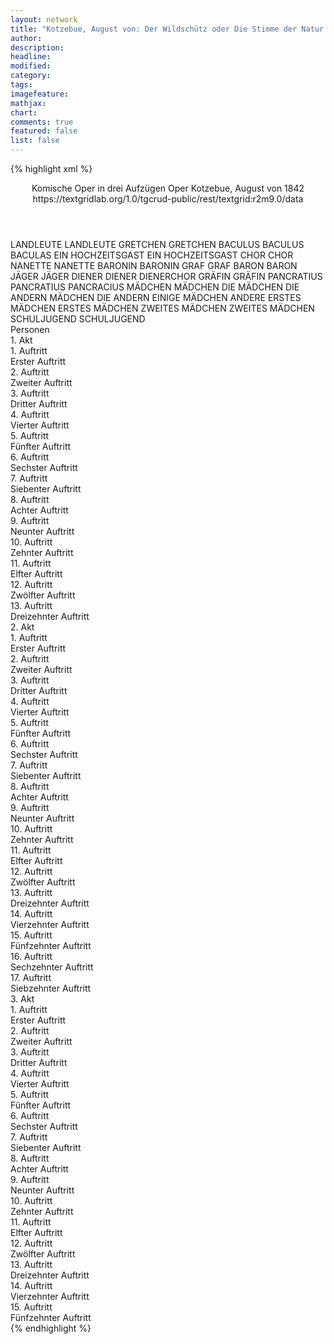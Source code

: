 ```yaml
---
layout: network
title: "Kotzebue, August von: Der Wildschütz oder Die Stimme der Natur (1842)"
author:
description:
headline:
modified:
category:
tags:
imagefeature:
mathjax:
chart:
comments: true
featured: false
list: false
---
```

{% highlight xml %}
<?xml-model href="https://raw.githubusercontent.com/DLiNa/project/master/rules/lina.rnc"?><?xml-model href="https://raw.githubusercontent.com/DLiNa/project/master/rules/lina.sch"?>
<play xmlns="http://lina.digital">
  <header>
    <title>Der Wildschütz oder Die Stimme der Natur</title>
    <subtitle>Komische Oper in drei Aufzügen</subtitle>
    <genretitle>Oper</genretitle>
    <author>Kotzebue, August von</author>
    <date type="print"/>
    <date type="premiere" when="1842">1842</date>
    <date type="written"/>
    <source>https://textgridlab.org/1.0/tgcrud-public/rest/textgrid:r2m9.0/data</source>
  </header>
  <personae>
    <character>
      <name>LANDLEUTE</name>
      <alias xml:id="landleute">
        <name>LANDLEUTE</name>
      </alias>
    </character>
    <character>
      <name>GRETCHEN</name>
      <alias xml:id="gretchen">
        <name>GRETCHEN</name>
      </alias>
    </character>
    <character>
      <name>BACULUS</name>
      <alias xml:id="baculus">
        <name>BACULUS</name>
      </alias>
      <alias xml:id="baculas">
        <name>BACULAS</name>
      </alias>
    </character>
    <character>
      <name>EIN HOCHZEITSGAST</name>
      <alias xml:id="ein_hochzeitsgast">
        <name>EIN HOCHZEITSGAST</name>
      </alias>
    </character>
    <character>
      <name>CHOR</name>
      <alias xml:id="chor">
        <name>CHOR</name>
      </alias>
    </character>
    <character>
      <name>NANETTE</name>
      <alias xml:id="nanette">
        <name>NANETTE</name>
      </alias>
    </character>
    <character>
      <name>BARONIN</name>
      <alias xml:id="baronin">
        <name>BARONIN</name>
      </alias>
    </character>
    <character>
      <name>GRAF</name>
      <alias xml:id="graf">
        <name>GRAF</name>
      </alias>
    </character>
    <character>
      <name>BARON</name>
      <alias xml:id="baron">
        <name>BARON</name>
      </alias>
    </character>
    <character>
      <name>JÄGER</name>
      <alias xml:id="jäger">
        <name>JÄGER</name>
      </alias>
    </character>
    <character>
      <name>DIENER</name>
      <alias xml:id="diener">
        <name>DIENER</name>
      </alias>
      <alias xml:id="dienerchor">
        <name>DIENERCHOR</name>
      </alias>
    </character>
    <character>
      <name>GRÄFIN</name>
      <alias xml:id="gräfin">
        <name>GRÄFIN</name>
      </alias>
    </character>
    <character>
      <name>PANCRATIUS</name>
      <alias xml:id="pancratius">
        <name>PANCRATIUS</name>
      </alias>
      <alias xml:id="pancracius">
        <name>PANCRACIUS</name>
      </alias>
    </character>
    <character>
      <name>MÄDCHEN</name>
      <alias xml:id="mädchen">
        <name>MÄDCHEN</name>
      </alias>
      <alias xml:id="die_mädchen">
        <name>DIE MÄDCHEN</name>
      </alias>
      <alias xml:id="die_andern_mädchen">
        <name>DIE ANDERN MÄDCHEN</name>
      </alias>
      <alias xml:id="die_andern">
        <name>DIE ANDERN</name>
      </alias>
      <alias xml:id="einige_mädchen">
        <name>EINIGE MÄDCHEN</name>
      </alias>
      <alias xml:id="andere">
        <name>ANDERE</name>
      </alias>
    </character>
    <character>
      <name>ERSTES MÄDCHEN</name>
      <alias xml:id="erstes_mädchen">
        <name>ERSTES MÄDCHEN</name>
      </alias>
    </character>
    <character>
      <name>ZWEITES MÄDCHEN</name>
      <alias xml:id="zweites_mädchen">
        <name>ZWEITES MÄDCHEN</name>
      </alias>
    </character>
    <character>
      <name>SCHULJUGEND</name>
      <alias xml:id="schuljugend">
        <name>SCHULJUGEND</name>
      </alias>
    </character>
  </personae>
  <text>
    <div>
      <head>Personen</head>
    </div>
    <div>
      <head>1. Akt</head>
      <div>
        <head>1. Auftritt</head>
        <div>
          <head>Erster Auftritt</head>
          <sp who="#landleute #gretchen #baculus #ein_hochzeitsgast #chor">
            <amount n="1" unit="speech_acts"/>
            <amount n="4" unit="words"/>
            <amount n="1" unit="lines"/>
            <amount n="22" unit="chars"/>
          </sp>
          <sp who="#landleute">
            <amount n="4" unit="speech_acts"/>
            <amount n="131" unit="words"/>
            <amount n="24" unit="lines"/>
            <amount n="679" unit="chars"/>
          </sp>
          <sp who="#gretchen">
            <amount n="10" unit="speech_acts"/>
            <amount n="161" unit="words"/>
            <amount n="30" unit="lines"/>
            <amount n="797" unit="chars"/>
          </sp>
          <sp who="#baculus">
            <amount n="14" unit="speech_acts"/>
            <amount n="279" unit="words"/>
            <amount n="53" unit="lines"/>
            <amount n="1446" unit="chars"/>
          </sp>
          <sp who="#ein_hochzeitsgast">
            <amount n="1" unit="speech_acts"/>
            <amount n="17" unit="words"/>
            <amount n="3" unit="lines"/>
            <amount n="89" unit="chars"/>
          </sp>
          <sp who="#chor">
            <amount n="2" unit="speech_acts"/>
            <amount n="35" unit="words"/>
            <amount n="4" unit="lines"/>
            <amount n="108" unit="chars"/>
          </sp>
          <sp who="#baculus #gretchen">
            <amount n="1" unit="speech_acts"/>
            <amount n="7" unit="words"/>
            <amount n="1" unit="lines"/>
            <amount n="34" unit="chars"/>
          </sp>
          <sp who="#gretchen #baculus">
            <amount n="1" unit="speech_acts"/>
            <amount n="7" unit="words"/>
            <amount n="1" unit="lines"/>
            <amount n="33" unit="chars"/>
          </sp>
        </div>
      </div>
      <div>
        <head>2. Auftritt</head>
        <div>
          <head>Zweiter Auftritt</head>
          <sp who="#baculus">
            <amount n="5" unit="speech_acts"/>
            <amount n="74" unit="words"/>
            <amount n="13" unit="lines"/>
            <amount n="390" unit="chars"/>
          </sp>
          <sp who="#gretchen #landleute">
            <amount n="1" unit="speech_acts"/>
            <amount n="6" unit="words"/>
            <amount n="1" unit="lines"/>
            <amount n="35" unit="chars"/>
          </sp>
          <sp who="#gretchen">
            <amount n="1" unit="speech_acts"/>
            <amount n="26" unit="words"/>
            <amount n="4" unit="lines"/>
            <amount n="129" unit="chars"/>
          </sp>
          <sp who="#landleute">
            <amount n="5" unit="speech_acts"/>
            <amount n="81" unit="words"/>
            <amount n="13" unit="lines"/>
            <amount n="389" unit="chars"/>
          </sp>
        </div>
      </div>
      <div>
        <head>3. Auftritt</head>
        <div>
          <head>Dritter Auftritt</head>
          <sp who="#baculus">
            <amount n="34" unit="speech_acts"/>
            <amount n="601" unit="words"/>
            <amount n="68" unit="lines"/>
            <amount n="3190" unit="chars"/>
          </sp>
          <sp who="#gretchen">
            <amount n="33" unit="speech_acts"/>
            <amount n="433" unit="words"/>
            <amount n="61" unit="lines"/>
            <amount n="2216" unit="chars"/>
          </sp>
        </div>
      </div>
      <div>
        <head>4. Auftritt</head>
        <div>
          <head>Vierter Auftritt</head>
        </div>
      </div>
      <div>
        <head>5. Auftritt</head>
        <div>
          <head>Fünfter Auftritt</head>
          <sp who="#nanette">
            <amount n="10" unit="speech_acts"/>
            <amount n="147" unit="words"/>
            <amount n="7" unit="lines"/>
            <amount n="823" unit="chars"/>
          </sp>
          <sp who="#baronin">
            <amount n="10" unit="speech_acts"/>
            <amount n="154" unit="words"/>
            <amount n="6" unit="lines"/>
            <amount n="879" unit="chars"/>
          </sp>
        </div>
      </div>
      <div>
        <head>6. Auftritt</head>
        <div>
          <head>Sechster Auftritt</head>
          <sp who="#gretchen">
            <amount n="25" unit="speech_acts"/>
            <amount n="250" unit="words"/>
            <amount n="26" unit="lines"/>
            <amount n="1280" unit="chars"/>
          </sp>
          <sp who="#baculus">
            <amount n="31" unit="speech_acts"/>
            <amount n="347" unit="words"/>
            <amount n="37" unit="lines"/>
            <amount n="1827" unit="chars"/>
          </sp>
          <sp who="#baronin">
            <amount n="21" unit="speech_acts"/>
            <amount n="327" unit="words"/>
            <amount n="57" unit="lines"/>
            <amount n="1814" unit="chars"/>
          </sp>
          <sp who="#nanette">
            <amount n="9" unit="speech_acts"/>
            <amount n="145" unit="words"/>
            <amount n="29" unit="lines"/>
            <amount n="787" unit="chars"/>
          </sp>
          <sp who="#baronin #gretchen">
            <amount n="1" unit="speech_acts"/>
            <amount n="2" unit="words"/>
            <amount n="1" unit="lines"/>
            <amount n="9" unit="chars"/>
          </sp>
          <sp who="#baculus #gretchen">
            <amount n="3" unit="speech_acts"/>
            <amount n="128" unit="words"/>
            <amount n="24" unit="lines"/>
            <amount n="702" unit="chars"/>
          </sp>
        </div>
      </div>
      <div>
        <head>7. Auftritt</head>
        <div>
          <head>Siebenter Auftritt</head>
          <sp who="#nanette">
            <amount n="14" unit="speech_acts"/>
            <amount n="161" unit="words"/>
            <amount n="12" unit="lines"/>
            <amount n="857" unit="chars"/>
          </sp>
          <sp who="#gretchen">
            <amount n="14" unit="speech_acts"/>
            <amount n="330" unit="words"/>
            <amount n="7" unit="lines"/>
            <amount n="1765" unit="chars"/>
          </sp>
        </div>
      </div>
      <div>
        <head>8. Auftritt</head>
        <div>
          <head>Achter Auftritt</head>
          <sp who="#baculus">
            <amount n="11" unit="speech_acts"/>
            <amount n="237" unit="words"/>
            <amount n="8" unit="lines"/>
            <amount n="1284" unit="chars"/>
          </sp>
          <sp who="#gretchen">
            <amount n="9" unit="speech_acts"/>
            <amount n="64" unit="words"/>
            <amount n="9" unit="lines"/>
            <amount n="332" unit="chars"/>
          </sp>
          <sp who="#nanette">
            <amount n="1" unit="speech_acts"/>
            <amount n="7" unit="words"/>
            <amount n="1" unit="lines"/>
            <amount n="39" unit="chars"/>
          </sp>
        </div>
      </div>
      <div>
        <head>9. Auftritt</head>
        <div>
          <head>Neunter Auftritt</head>
          <sp who="#graf">
            <amount n="17" unit="speech_acts"/>
            <amount n="329" unit="words"/>
            <amount n="11" unit="lines"/>
            <amount n="1892" unit="chars"/>
          </sp>
          <sp who="#baron">
            <amount n="14" unit="speech_acts"/>
            <amount n="196" unit="words"/>
            <amount n="12" unit="lines"/>
            <amount n="1049" unit="chars"/>
          </sp>
        </div>
      </div>
      <div>
        <head>10. Auftritt</head>
        <div>
          <head>Zehnter Auftritt</head>
          <sp who="#landleute">
            <amount n="4" unit="speech_acts"/>
            <amount n="50" unit="words"/>
            <amount n="9" unit="lines"/>
            <amount n="269" unit="chars"/>
          </sp>
          <sp who="#graf">
            <amount n="5" unit="speech_acts"/>
            <amount n="47" unit="words"/>
            <amount n="9" unit="lines"/>
            <amount n="272" unit="chars"/>
          </sp>
          <sp who="#baron">
            <amount n="2" unit="speech_acts"/>
            <amount n="24" unit="words"/>
            <amount n="5" unit="lines"/>
            <amount n="130" unit="chars"/>
          </sp>
        </div>
      </div>
      <div>
        <head>11. Auftritt</head>
        <div>
          <head>Elfter Auftritt</head>
          <sp who="#gretchen">
            <amount n="3" unit="speech_acts"/>
            <amount n="58" unit="words"/>
            <amount n="12" unit="lines"/>
            <amount n="300" unit="chars"/>
          </sp>
          <sp who="#baculus">
            <amount n="2" unit="speech_acts"/>
            <amount n="39" unit="words"/>
            <amount n="9" unit="lines"/>
            <amount n="199" unit="chars"/>
          </sp>
          <sp who="#landleute">
            <amount n="2" unit="speech_acts"/>
            <amount n="62" unit="words"/>
            <amount n="13" unit="lines"/>
            <amount n="332" unit="chars"/>
          </sp>
          <sp who="#graf">
            <amount n="3" unit="speech_acts"/>
            <amount n="48" unit="words"/>
            <amount n="11" unit="lines"/>
            <amount n="283" unit="chars"/>
          </sp>
          <sp who="#baron">
            <amount n="3" unit="speech_acts"/>
            <amount n="54" unit="words"/>
            <amount n="11" unit="lines"/>
            <amount n="298" unit="chars"/>
          </sp>
        </div>
      </div>
      <div>
        <head>12. Auftritt</head>
        <div>
          <head>Zwölfter Auftritt</head>
          <sp who="#baronin">
            <amount n="2" unit="speech_acts"/>
            <amount n="133" unit="words"/>
            <amount n="25" unit="lines"/>
            <amount n="690" unit="chars"/>
          </sp>
          <sp who="#landleute">
            <amount n="2" unit="speech_acts"/>
            <amount n="15" unit="words"/>
            <amount n="3" unit="lines"/>
            <amount n="70" unit="chars"/>
          </sp>
          <sp who="#baron">
            <amount n="4" unit="speech_acts"/>
            <amount n="36" unit="words"/>
            <amount n="9" unit="lines"/>
            <amount n="183" unit="chars"/>
          </sp>
          <sp who="#graf">
            <amount n="4" unit="speech_acts"/>
            <amount n="14" unit="words"/>
            <amount n="4" unit="lines"/>
            <amount n="72" unit="chars"/>
          </sp>
          <sp who="#gretchen">
            <amount n="1" unit="speech_acts"/>
            <amount n="5" unit="words"/>
            <amount n="1" unit="lines"/>
            <amount n="30" unit="chars"/>
          </sp>
          <sp who="#baculus">
            <amount n="1" unit="speech_acts"/>
            <amount n="6" unit="words"/>
            <amount n="1" unit="lines"/>
            <amount n="29" unit="chars"/>
          </sp>
        </div>
      </div>
      <div>
        <head>13. Auftritt</head>
        <div>
          <head>Dreizehnter Auftritt</head>
          <sp who="#jäger">
            <amount n="1" unit="speech_acts"/>
            <amount n="18" unit="words"/>
            <amount n="4" unit="lines"/>
            <amount n="95" unit="chars"/>
          </sp>
          <sp who="#graf">
            <amount n="10" unit="speech_acts"/>
            <amount n="200" unit="words"/>
            <amount n="35" unit="lines"/>
            <amount n="1103" unit="chars"/>
          </sp>
          <sp who="#baron">
            <amount n="3" unit="speech_acts"/>
            <amount n="62" unit="words"/>
            <amount n="10" unit="lines"/>
            <amount n="305" unit="chars"/>
          </sp>
          <sp who="#landleute #jäger">
            <amount n="3" unit="speech_acts"/>
            <amount n="91" unit="words"/>
            <amount n="14" unit="lines"/>
            <amount n="476" unit="chars"/>
          </sp>
          <sp who="#baronin">
            <amount n="4" unit="speech_acts"/>
            <amount n="51" unit="words"/>
            <amount n="9" unit="lines"/>
            <amount n="268" unit="chars"/>
          </sp>
          <sp who="#gretchen">
            <amount n="2" unit="speech_acts"/>
            <amount n="51" unit="words"/>
            <amount n="8" unit="lines"/>
            <amount n="249" unit="chars"/>
          </sp>
          <sp who="#baculus">
            <amount n="6" unit="speech_acts"/>
            <amount n="82" unit="words"/>
            <amount n="13" unit="lines"/>
            <amount n="399" unit="chars"/>
          </sp>
          <sp who="#landleute">
            <amount n="1" unit="speech_acts"/>
            <amount n="8" unit="words"/>
            <amount n="1" unit="lines"/>
            <amount n="33" unit="chars"/>
          </sp>
        </div>
      </div>
    </div>
    <div>
      <head>2. Akt</head>
      <div>
        <head>1. Auftritt</head>
        <div>
          <head>Erster Auftritt</head>
          <sp who="#pancratius #dienerchor">
            <amount n="1" unit="speech_acts"/>
            <amount n="22" unit="words"/>
            <amount n="4" unit="lines"/>
            <amount n="117" unit="chars"/>
          </sp>
          <sp who="#diener">
            <amount n="1" unit="speech_acts"/>
            <amount n="22" unit="words"/>
            <amount n="5" unit="lines"/>
            <amount n="131" unit="chars"/>
          </sp>
          <sp who="#baculus">
            <amount n="1" unit="speech_acts"/>
            <amount n="6" unit="words"/>
            <amount n="1" unit="lines"/>
            <amount n="29" unit="chars"/>
          </sp>
          <sp who="#pancratius #dienerchor #baculus #gräfin #chor #jäger">
            <amount n="1" unit="speech_acts"/>
            <amount n="4" unit="words"/>
            <amount n="1" unit="lines"/>
            <amount n="33" unit="chars"/>
          </sp>
          <sp who="#gräfin">
            <amount n="1" unit="speech_acts"/>
            <amount n="12" unit="words"/>
            <amount n="1" unit="lines"/>
            <amount n="51" unit="chars"/>
          </sp>
          <sp who="#pancratius">
            <amount n="1" unit="speech_acts"/>
            <amount n="25" unit="words"/>
            <amount n="4" unit="lines"/>
            <amount n="119" unit="chars"/>
          </sp>
          <sp who="#chor">
            <amount n="1" unit="speech_acts"/>
            <amount n="7" unit="words"/>
            <amount n="1" unit="lines"/>
            <amount n="40" unit="chars"/>
          </sp>
        </div>
      </div>
      <div>
        <head>2. Auftritt</head>
        <div>
          <head>Zweiter Auftritt</head>
          <sp who="#baculus">
            <amount n="15" unit="speech_acts"/>
            <amount n="236" unit="words"/>
            <amount n="9" unit="lines"/>
            <amount n="1264" unit="chars"/>
          </sp>
          <sp who="#pancratius">
            <amount n="14" unit="speech_acts"/>
            <amount n="308" unit="words"/>
            <amount n="10" unit="lines"/>
            <amount n="1548" unit="chars"/>
          </sp>
        </div>
      </div>
      <div>
        <head>3. Auftritt</head>
        <div>
          <head>Dritter Auftritt</head>
          <sp who="#gräfin">
            <amount n="13" unit="speech_acts"/>
            <amount n="263" unit="words"/>
            <amount n="9" unit="lines"/>
            <amount n="1475" unit="chars"/>
          </sp>
          <sp who="#baron">
            <amount n="17" unit="speech_acts"/>
            <amount n="439" unit="words"/>
            <amount n="42" unit="lines"/>
            <amount n="2354" unit="chars"/>
          </sp>
          <sp who="#baronin">
            <amount n="4" unit="speech_acts"/>
            <amount n="33" unit="words"/>
            <amount n="5" unit="lines"/>
            <amount n="149" unit="chars"/>
          </sp>
        </div>
      </div>
      <div>
        <head>4. Auftritt</head>
        <div>
          <head>Vierter Auftritt</head>
          <sp who="#gräfin">
            <amount n="1" unit="speech_acts"/>
            <amount n="126" unit="words"/>
            <amount n="674" unit="chars"/>
          </sp>
        </div>
      </div>
      <div>
        <head>5. Auftritt</head>
        <div>
          <head>Fünfter Auftritt</head>
          <sp who="#pancratius">
            <amount n="11" unit="speech_acts"/>
            <amount n="152" unit="words"/>
            <amount n="9" unit="lines"/>
            <amount n="851" unit="chars"/>
          </sp>
          <sp who="#gräfin">
            <amount n="10" unit="speech_acts"/>
            <amount n="110" unit="words"/>
            <amount n="9" unit="lines"/>
            <amount n="564" unit="chars"/>
          </sp>
        </div>
      </div>
      <div>
        <head>6. Auftritt</head>
        <div>
          <head>Sechster Auftritt</head>
          <sp who="#gräfin">
            <amount n="20" unit="speech_acts"/>
            <amount n="263" unit="words"/>
            <amount n="16" unit="lines"/>
            <amount n="1501" unit="chars"/>
          </sp>
          <sp who="#baculus">
            <amount n="21" unit="speech_acts"/>
            <amount n="278" unit="words"/>
            <amount n="19" unit="lines"/>
            <amount n="1564" unit="chars"/>
          </sp>
        </div>
      </div>
      <div>
        <head>7. Auftritt</head>
        <div>
          <head>Siebenter Auftritt</head>
          <sp who="#graf">
            <amount n="8" unit="speech_acts"/>
            <amount n="84" unit="words"/>
            <amount n="17" unit="lines"/>
            <amount n="443" unit="chars"/>
          </sp>
          <sp who="#baculus">
            <amount n="8" unit="speech_acts"/>
            <amount n="94" unit="words"/>
            <amount n="18" unit="lines"/>
            <amount n="504" unit="chars"/>
          </sp>
          <sp who="#gräfin">
            <amount n="6" unit="speech_acts"/>
            <amount n="47" unit="words"/>
            <amount n="11" unit="lines"/>
            <amount n="266" unit="chars"/>
          </sp>
        </div>
      </div>
      <div>
        <head>8. Auftritt</head>
        <div>
          <head>Achter Auftritt</head>
          <sp who="#baron">
            <amount n="3" unit="speech_acts"/>
            <amount n="70" unit="words"/>
            <amount n="13" unit="lines"/>
            <amount n="371" unit="chars"/>
          </sp>
          <sp who="#graf">
            <amount n="2" unit="speech_acts"/>
            <amount n="45" unit="words"/>
            <amount n="8" unit="lines"/>
            <amount n="242" unit="chars"/>
          </sp>
          <sp who="#gräfin">
            <amount n="1" unit="speech_acts"/>
            <amount n="29" unit="words"/>
            <amount n="5" unit="lines"/>
            <amount n="162" unit="chars"/>
          </sp>
          <sp who="#baculus">
            <amount n="1" unit="speech_acts"/>
            <amount n="34" unit="words"/>
            <amount n="5" unit="lines"/>
            <amount n="177" unit="chars"/>
          </sp>
        </div>
      </div>
      <div>
        <head>9. Auftritt</head>
        <div>
          <head>Neunter Auftritt</head>
          <sp who="#graf">
            <amount n="8" unit="speech_acts"/>
            <amount n="39" unit="words"/>
            <amount n="8" unit="lines"/>
            <amount n="168" unit="chars"/>
          </sp>
          <sp who="#baron">
            <amount n="4" unit="speech_acts"/>
            <amount n="12" unit="words"/>
            <amount n="4" unit="lines"/>
            <amount n="70" unit="chars"/>
          </sp>
          <sp who="#gräfin">
            <amount n="13" unit="speech_acts"/>
            <amount n="169" unit="words"/>
            <amount n="35" unit="lines"/>
            <amount n="875" unit="chars"/>
          </sp>
          <sp who="#baronin">
            <amount n="13" unit="speech_acts"/>
            <amount n="146" unit="words"/>
            <amount n="31" unit="lines"/>
            <amount n="726" unit="chars"/>
          </sp>
          <sp who="#baculus">
            <amount n="9" unit="speech_acts"/>
            <amount n="152" unit="words"/>
            <amount n="33" unit="lines"/>
            <amount n="795" unit="chars"/>
          </sp>
        </div>
      </div>
      <div>
        <head>10. Auftritt</head>
        <div>
          <head>Zehnter Auftritt</head>
          <sp who="#baculus">
            <amount n="2" unit="speech_acts"/>
            <amount n="24" unit="words"/>
            <amount n="2" unit="lines"/>
            <amount n="133" unit="chars"/>
          </sp>
          <sp who="#baronin">
            <amount n="4" unit="speech_acts"/>
            <amount n="24" unit="words"/>
            <amount n="4" unit="lines"/>
            <amount n="135" unit="chars"/>
          </sp>
          <sp who="#baron">
            <amount n="3" unit="speech_acts"/>
            <amount n="57" unit="words"/>
            <amount n="2" unit="lines"/>
            <amount n="297" unit="chars"/>
          </sp>
        </div>
      </div>
      <div>
        <head>11. Auftritt</head>
        <div>
          <head>Elfter Auftritt</head>
          <sp who="#pancratius">
            <amount n="6" unit="speech_acts"/>
            <amount n="33" unit="words"/>
            <amount n="6" unit="lines"/>
            <amount n="182" unit="chars"/>
          </sp>
          <sp who="#baron">
            <amount n="3" unit="speech_acts"/>
            <amount n="25" unit="words"/>
            <amount n="3" unit="lines"/>
            <amount n="132" unit="chars"/>
          </sp>
          <sp who="#baculus">
            <amount n="9" unit="speech_acts"/>
            <amount n="89" unit="words"/>
            <amount n="8" unit="lines"/>
            <amount n="481" unit="chars"/>
          </sp>
          <sp who="#pancracius">
            <amount n="1" unit="speech_acts"/>
            <amount n="20" unit="words"/>
            <amount n="107" unit="chars"/>
          </sp>
          <sp who="#baronin">
            <amount n="3" unit="speech_acts"/>
            <amount n="20" unit="words"/>
            <amount n="3" unit="lines"/>
            <amount n="106" unit="chars"/>
          </sp>
        </div>
      </div>
      <div>
        <head>12. Auftritt</head>
        <div>
          <head>Zwölfter Auftritt</head>
          <sp who="#baron">
            <amount n="21" unit="speech_acts"/>
            <amount n="340" unit="words"/>
            <amount n="41" unit="lines"/>
            <amount n="1874" unit="chars"/>
          </sp>
          <sp who="#baronin">
            <amount n="21" unit="speech_acts"/>
            <amount n="146" unit="words"/>
            <amount n="30" unit="lines"/>
            <amount n="713" unit="chars"/>
          </sp>
          <sp who="#baron #baronin">
            <amount n="2" unit="speech_acts"/>
            <amount n="67" unit="words"/>
            <amount n="10" unit="lines"/>
            <amount n="387" unit="chars"/>
          </sp>
        </div>
      </div>
      <div>
        <head>13. Auftritt</head>
        <div>
          <head>Dreizehnter Auftritt</head>
          <sp who="#baculus">
            <amount n="1" unit="speech_acts"/>
            <amount n="17" unit="words"/>
            <amount n="1" unit="lines"/>
            <amount n="96" unit="chars"/>
          </sp>
          <sp who="#baron">
            <amount n="1" unit="speech_acts"/>
            <amount n="13" unit="words"/>
            <amount n="1" unit="lines"/>
            <amount n="70" unit="chars"/>
          </sp>
        </div>
      </div>
      <div>
        <head>14. Auftritt</head>
        <div>
          <head>Vierzehnter Auftritt</head>
          <sp who="#graf">
            <amount n="53" unit="speech_acts"/>
            <amount n="455" unit="words"/>
            <amount n="60" unit="lines"/>
            <amount n="2397" unit="chars"/>
          </sp>
          <sp who="#baculus">
            <amount n="24" unit="speech_acts"/>
            <amount n="254" unit="words"/>
            <amount n="37" unit="lines"/>
            <amount n="1376" unit="chars"/>
          </sp>
          <sp who="#baron">
            <amount n="35" unit="speech_acts"/>
            <amount n="247" unit="words"/>
            <amount n="42" unit="lines"/>
            <amount n="1249" unit="chars"/>
          </sp>
          <sp who="#baronin">
            <amount n="22" unit="speech_acts"/>
            <amount n="298" unit="words"/>
            <amount n="52" unit="lines"/>
            <amount n="1584" unit="chars"/>
          </sp>
          <sp who="#baron #graf">
            <amount n="1" unit="speech_acts"/>
            <amount n="1" unit="words"/>
            <amount n="1" unit="lines"/>
            <amount n="4" unit="chars"/>
          </sp>
          <sp who="#baron #graf #baculus #baronin">
            <amount n="1" unit="speech_acts"/>
            <amount n="12" unit="words"/>
            <amount n="2" unit="lines"/>
            <amount n="61" unit="chars"/>
          </sp>
        </div>
      </div>
      <div>
        <head>15. Auftritt</head>
        <div>
          <head>Fünfzehnter Auftritt</head>
          <sp who="#pancratius">
            <amount n="1" unit="speech_acts"/>
            <amount n="8" unit="words"/>
            <amount n="1" unit="lines"/>
            <amount n="38" unit="chars"/>
          </sp>
          <sp who="#gräfin">
            <amount n="4" unit="speech_acts"/>
            <amount n="49" unit="words"/>
            <amount n="12" unit="lines"/>
            <amount n="272" unit="chars"/>
          </sp>
          <sp who="#baron">
            <amount n="1" unit="speech_acts"/>
            <amount n="2" unit="words"/>
            <amount n="1" unit="lines"/>
            <amount n="13" unit="chars"/>
          </sp>
          <sp who="#graf">
            <amount n="3" unit="speech_acts"/>
            <amount n="10" unit="words"/>
            <amount n="3" unit="lines"/>
            <amount n="56" unit="chars"/>
          </sp>
          <sp who="#baronin">
            <amount n="1" unit="speech_acts"/>
            <amount n="2" unit="words"/>
            <amount n="1" unit="lines"/>
            <amount n="13" unit="chars"/>
          </sp>
          <sp who="#baculus">
            <amount n="3" unit="speech_acts"/>
            <amount n="105" unit="words"/>
            <amount n="19" unit="lines"/>
            <amount n="527" unit="chars"/>
          </sp>
          <sp who="#graf #baron">
            <amount n="1" unit="speech_acts"/>
            <amount n="41" unit="words"/>
            <amount n="8" unit="lines"/>
            <amount n="201" unit="chars"/>
          </sp>
        </div>
      </div>
      <div>
        <head>16. Auftritt</head>
        <div>
          <head>Sechzehnter Auftritt</head>
          <sp who="#baron">
            <amount n="11" unit="speech_acts"/>
            <amount n="159" unit="words"/>
            <amount n="7" unit="lines"/>
            <amount n="879" unit="chars"/>
          </sp>
          <sp who="#baculus">
            <amount n="10" unit="speech_acts"/>
            <amount n="139" unit="words"/>
            <amount n="7" unit="lines"/>
            <amount n="787" unit="chars"/>
          </sp>
        </div>
      </div>
      <div>
        <head>17. Auftritt</head>
        <div>
          <head>Siebzehnter Auftritt</head>
          <sp who="#baculus">
            <amount n="1" unit="speech_acts"/>
            <amount n="272" unit="words"/>
            <amount n="43" unit="lines"/>
            <amount n="1477" unit="chars"/>
          </sp>
        </div>
      </div>
    </div>
    <div>
      <head>3. Akt</head>
      <div>
        <head>1. Auftritt</head>
        <div>
          <head>Erster Auftritt</head>
        </div>
      </div>
      <div>
        <head>2. Auftritt</head>
        <div>
          <head>Zweiter Auftritt</head>
          <sp who="#baron">
            <amount n="18" unit="speech_acts"/>
            <amount n="161" unit="words"/>
            <amount n="16" unit="lines"/>
            <amount n="841" unit="chars"/>
          </sp>
          <sp who="#graf">
            <amount n="18" unit="speech_acts"/>
            <amount n="158" unit="words"/>
            <amount n="15" unit="lines"/>
            <amount n="842" unit="chars"/>
          </sp>
        </div>
      </div>
      <div>
        <head>3. Auftritt</head>
        <div>
          <head>Dritter Auftritt</head>
          <sp who="#mädchen">
            <amount n="7" unit="speech_acts"/>
            <amount n="134" unit="words"/>
            <amount n="18" unit="lines"/>
            <amount n="652" unit="chars"/>
          </sp>
          <sp who="#graf">
            <amount n="11" unit="speech_acts"/>
            <amount n="146" unit="words"/>
            <amount n="25" unit="lines"/>
            <amount n="767" unit="chars"/>
          </sp>
          <sp who="#baron">
            <amount n="4" unit="speech_acts"/>
            <amount n="71" unit="words"/>
            <amount n="11" unit="lines"/>
            <amount n="390" unit="chars"/>
          </sp>
          <sp who="#erstes_mädchen">
            <amount n="1" unit="speech_acts"/>
            <amount n="3" unit="words"/>
            <amount n="1" unit="lines"/>
            <amount n="14" unit="chars"/>
          </sp>
          <sp who="#zweites_mädchen">
            <amount n="1" unit="speech_acts"/>
            <amount n="3" unit="words"/>
            <amount n="1" unit="lines"/>
            <amount n="17" unit="chars"/>
          </sp>
          <sp who="#die_mädchen #erstes_mädchen #zweites_mädchen">
            <amount n="2" unit="speech_acts"/>
            <amount n="8" unit="words"/>
            <amount n="2" unit="lines"/>
            <amount n="39" unit="chars"/>
          </sp>
          <sp who="#die_andern">
            <amount n="1" unit="speech_acts"/>
            <amount n="34" unit="words"/>
            <amount n="4" unit="lines"/>
            <amount n="167" unit="chars"/>
          </sp>
          <sp who="#die_andern_mädchen">
            <amount n="1" unit="speech_acts"/>
            <amount n="18" unit="words"/>
            <amount n="2" unit="lines"/>
            <amount n="96" unit="chars"/>
          </sp>
          <sp who="#einige_mädchen">
            <amount n="1" unit="speech_acts"/>
            <amount n="7" unit="words"/>
            <amount n="1" unit="lines"/>
            <amount n="35" unit="chars"/>
          </sp>
          <sp who="#andere">
            <amount n="1" unit="speech_acts"/>
            <amount n="5" unit="words"/>
            <amount n="1" unit="lines"/>
            <amount n="24" unit="chars"/>
          </sp>
          <sp who="#die_mädchen #erstes_mädchen #zweites_mädchen">
            <amount n="1" unit="speech_acts"/>
            <amount n="9" unit="words"/>
            <amount n="1" unit="lines"/>
            <amount n="50" unit="chars"/>
          </sp>
        </div>
      </div>
      <div>
        <head>4. Auftritt</head>
        <div>
          <head>Vierter Auftritt</head>
          <sp who="#gräfin">
            <amount n="4" unit="speech_acts"/>
            <amount n="107" unit="words"/>
            <amount n="2" unit="lines"/>
            <amount n="575" unit="chars"/>
          </sp>
          <sp who="#graf">
            <amount n="3" unit="speech_acts"/>
            <amount n="25" unit="words"/>
            <amount n="3" unit="lines"/>
            <amount n="144" unit="chars"/>
          </sp>
          <sp who="#baron">
            <amount n="2" unit="speech_acts"/>
            <amount n="10" unit="words"/>
            <amount n="2" unit="lines"/>
            <amount n="55" unit="chars"/>
          </sp>
        </div>
      </div>
      <div>
        <head>5. Auftritt</head>
        <div>
          <head>Fünfter Auftritt</head>
          <sp who="#pancratius">
            <amount n="2" unit="speech_acts"/>
            <amount n="54" unit="words"/>
            <amount n="306" unit="chars"/>
          </sp>
          <sp who="#baron">
            <amount n="3" unit="speech_acts"/>
            <amount n="17" unit="words"/>
            <amount n="3" unit="lines"/>
            <amount n="95" unit="chars"/>
          </sp>
          <sp who="#graf">
            <amount n="2" unit="speech_acts"/>
            <amount n="14" unit="words"/>
            <amount n="2" unit="lines"/>
            <amount n="75" unit="chars"/>
          </sp>
        </div>
      </div>
      <div>
        <head>6. Auftritt</head>
        <div>
          <head>Sechster Auftritt</head>
          <sp who="#gretchen">
            <amount n="14" unit="speech_acts"/>
            <amount n="189" unit="words"/>
            <amount n="12" unit="lines"/>
            <amount n="982" unit="chars"/>
          </sp>
          <sp who="#baculus">
            <amount n="13" unit="speech_acts"/>
            <amount n="305" unit="words"/>
            <amount n="6" unit="lines"/>
            <amount n="1710" unit="chars"/>
          </sp>
          <sp who="#baculas">
            <amount n="1" unit="speech_acts"/>
            <amount n="16" unit="words"/>
            <amount n="1" unit="lines"/>
            <amount n="85" unit="chars"/>
          </sp>
        </div>
      </div>
      <div>
        <head>7. Auftritt</head>
        <div>
          <head>Siebenter Auftritt</head>
          <sp who="#baculus">
            <amount n="1" unit="speech_acts"/>
            <amount n="109" unit="words"/>
            <amount n="625" unit="chars"/>
          </sp>
        </div>
      </div>
      <div>
        <head>8. Auftritt</head>
        <div>
          <head>Achter Auftritt</head>
          <sp who="#baron">
            <amount n="10" unit="speech_acts"/>
            <amount n="61" unit="words"/>
            <amount n="10" unit="lines"/>
            <amount n="313" unit="chars"/>
          </sp>
          <sp who="#baculus">
            <amount n="10" unit="speech_acts"/>
            <amount n="126" unit="words"/>
            <amount n="8" unit="lines"/>
            <amount n="631" unit="chars"/>
          </sp>
        </div>
      </div>
      <div>
        <head>9. Auftritt</head>
        <div>
          <head>Neunter Auftritt</head>
          <sp who="#baron">
            <amount n="23" unit="speech_acts"/>
            <amount n="220" unit="words"/>
            <amount n="40" unit="lines"/>
            <amount n="1167" unit="chars"/>
          </sp>
          <sp who="#gretchen">
            <amount n="8" unit="speech_acts"/>
            <amount n="80" unit="words"/>
            <amount n="14" unit="lines"/>
            <amount n="404" unit="chars"/>
          </sp>
          <sp who="#baculus">
            <amount n="23" unit="speech_acts"/>
            <amount n="225" unit="words"/>
            <amount n="39" unit="lines"/>
            <amount n="1232" unit="chars"/>
          </sp>
        </div>
      </div>
      <div>
        <head>10. Auftritt</head>
        <div>
          <head>Zehnter Auftritt</head>
          <sp who="#baron">
            <amount n="14" unit="speech_acts"/>
            <amount n="339" unit="words"/>
            <amount n="7" unit="lines"/>
            <amount n="1795" unit="chars"/>
          </sp>
          <sp who="#baronin">
            <amount n="13" unit="speech_acts"/>
            <amount n="164" unit="words"/>
            <amount n="11" unit="lines"/>
            <amount n="947" unit="chars"/>
          </sp>
        </div>
      </div>
      <div>
        <head>11. Auftritt</head>
        <div>
          <head>Elfter Auftritt</head>
          <sp who="#gräfin">
            <amount n="2" unit="speech_acts"/>
            <amount n="82" unit="words"/>
            <amount n="1" unit="lines"/>
            <amount n="457" unit="chars"/>
          </sp>
          <sp who="#baron">
            <amount n="1" unit="speech_acts"/>
            <amount n="8" unit="words"/>
            <amount n="1" unit="lines"/>
            <amount n="42" unit="chars"/>
          </sp>
        </div>
      </div>
      <div>
        <head>12. Auftritt</head>
        <div>
          <head>Zwölfter Auftritt</head>
          <sp who="#baronin">
            <amount n="1" unit="speech_acts"/>
            <amount n="34" unit="words"/>
            <amount n="202" unit="chars"/>
          </sp>
        </div>
      </div>
      <div>
        <head>13. Auftritt</head>
        <div>
          <head>Dreizehnter Auftritt</head>
          <sp who="#graf">
            <amount n="5" unit="speech_acts"/>
            <amount n="92" unit="words"/>
            <amount n="3" unit="lines"/>
            <amount n="486" unit="chars"/>
          </sp>
          <sp who="#baronin">
            <amount n="5" unit="speech_acts"/>
            <amount n="58" unit="words"/>
            <amount n="4" unit="lines"/>
            <amount n="318" unit="chars"/>
          </sp>
        </div>
      </div>
      <div>
        <head>14. Auftritt</head>
        <div>
          <head>Vierzehnter Auftritt</head>
          <sp who="#gräfin">
            <amount n="10" unit="speech_acts"/>
            <amount n="77" unit="words"/>
            <amount n="16" unit="lines"/>
            <amount n="399" unit="chars"/>
          </sp>
          <sp who="#graf">
            <amount n="8" unit="speech_acts"/>
            <amount n="99" unit="words"/>
            <amount n="24" unit="lines"/>
            <amount n="571" unit="chars"/>
          </sp>
          <sp who="#baron #baronin">
            <amount n="1" unit="speech_acts"/>
            <amount n="11" unit="words"/>
            <amount n="2" unit="lines"/>
            <amount n="56" unit="chars"/>
          </sp>
          <sp who="#baronin">
            <amount n="4" unit="speech_acts"/>
            <amount n="25" unit="words"/>
            <amount n="6" unit="lines"/>
            <amount n="139" unit="chars"/>
          </sp>
          <sp who="#baron">
            <amount n="5" unit="speech_acts"/>
            <amount n="35" unit="words"/>
            <amount n="9" unit="lines"/>
            <amount n="185" unit="chars"/>
          </sp>
          <sp who="#graf #gräfin">
            <amount n="3" unit="speech_acts"/>
            <amount n="20" unit="words"/>
            <amount n="4" unit="lines"/>
            <amount n="107" unit="chars"/>
          </sp>
          <sp who="#graf #baron">
            <amount n="1" unit="speech_acts"/>
            <amount n="9" unit="words"/>
            <amount n="2" unit="lines"/>
            <amount n="52" unit="chars"/>
          </sp>
          <sp who="#graf #gräfin #baron #baronin">
            <amount n="1" unit="speech_acts"/>
            <amount n="34" unit="words"/>
            <amount n="8" unit="lines"/>
            <amount n="196" unit="chars"/>
          </sp>
        </div>
      </div>
      <div>
        <head>15. Auftritt</head>
        <div>
          <head>Fünfzehnter Auftritt</head>
          <sp who="#landleute">
            <amount n="5" unit="speech_acts"/>
            <amount n="103" unit="words"/>
            <amount n="20" unit="lines"/>
            <amount n="526" unit="chars"/>
          </sp>
          <sp who="#graf">
            <amount n="5" unit="speech_acts"/>
            <amount n="95" unit="words"/>
            <amount n="15" unit="lines"/>
            <amount n="520" unit="chars"/>
          </sp>
          <sp who="#schuljugend">
            <amount n="3" unit="speech_acts"/>
            <amount n="56" unit="words"/>
            <amount n="8" unit="lines"/>
            <amount n="277" unit="chars"/>
          </sp>
          <sp who="#gräfin">
            <amount n="1" unit="speech_acts"/>
            <amount n="5" unit="words"/>
            <amount n="1" unit="lines"/>
            <amount n="28" unit="chars"/>
          </sp>
          <sp who="#baculus">
            <amount n="6" unit="speech_acts"/>
            <amount n="93" unit="words"/>
            <amount n="18" unit="lines"/>
            <amount n="503" unit="chars"/>
          </sp>
          <sp who="#baronin">
            <amount n="1" unit="speech_acts"/>
            <amount n="10" unit="words"/>
            <amount n="2" unit="lines"/>
            <amount n="49" unit="chars"/>
          </sp>
          <sp who="#gretchen">
            <amount n="2" unit="speech_acts"/>
            <amount n="13" unit="words"/>
            <amount n="3" unit="lines"/>
            <amount n="63" unit="chars"/>
          </sp>
          <sp who="#baron">
            <amount n="2" unit="speech_acts"/>
            <amount n="9" unit="words"/>
            <amount n="2" unit="lines"/>
            <amount n="46" unit="chars"/>
          </sp>
          <sp who="#landleute #schuljugend #gräfin #baculus #baronin #gretchen #baron">
            <amount n="1" unit="speech_acts"/>
            <amount n="3" unit="words"/>
            <amount n="1" unit="lines"/>
            <amount n="17" unit="chars"/>
          </sp>
          <sp who="#pancratius">
            <amount n="1" unit="speech_acts"/>
            <amount n="3" unit="words"/>
            <amount n="1" unit="lines"/>
            <amount n="13" unit="chars"/>
          </sp>
          <sp who="#landleute #graf #pancratius #gräfin #baculus #baronin #gretchen #baron #pancratius">
            <amount n="1" unit="speech_acts"/>
            <amount n="59" unit="words"/>
            <amount n="12" unit="lines"/>
            <amount n="338" unit="chars"/>
          </sp>
        </div>
      </div>
    </div>
  </text>
</play>
{% endhighlight %}